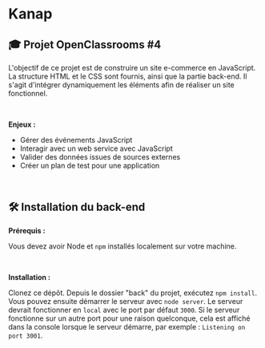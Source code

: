 # Kanap

## 🎓 Projet OpenClassrooms #4

L'objectif de ce projet est de construire un site e-commerce en JavaScript. La structure HTML et le CSS sont fournis, ainsi que la partie back-end. Il s'agit d'intégrer dynamiquement les éléments afin de réaliser un site fonctionnel. 

<br>

**Enjeux :**
- Gérer des événements JavaScript
- Interagir avec un web service avec JavaScript
- Valider des données issues de sources externes
- Créer un plan de test pour une application
<br>

## 🛠️ Installation du back-end

**Prérequis :** 

Vous devez avoir Node et `npm` installés localement sur votre machine.

<br>

**Installation :**

Clonez ce dépôt. Depuis le dossier "back" du projet, exécutez `npm install`. Vous pouvez ensuite démarrer le serveur avec `node server`. Le serveur devrait fonctionner en `local` avec le port par défaut `3000`. Si le serveur fonctionne sur un autre port pour une raison quelconque, cela est affiché dans la console lorsque le serveur démarre, par exemple : `Listening on port 3001`.
